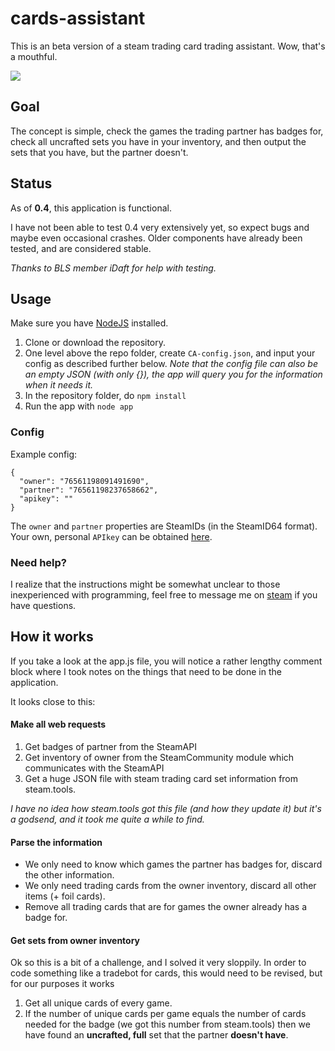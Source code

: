 # cards-assistant

This is an beta version of a steam trading card trading assistant. Wow, that's a mouthful.

![](http://i.imgur.com/aDIlZ3b.png)

## Goal

The concept is simple, check the games the trading partner has badges for, check all uncrafted sets you have in your inventory,
and then output the sets that you have, but the partner doesn't.

## Status

As of __0.4__, this application is functional.

I have not been able to test 0.4 very extensively yet, so expect bugs and maybe even occasional crashes.
Older components have already been tested, and are considered stable.

*Thanks to BLS member iDaft for help with testing.*

## Usage

Make sure you have [NodeJS](https://nodejs.org/en/) installed.

1. Clone or download the repository.
2. One level above the repo folder, create `CA-config.json`, and input your config as described further below.
*Note that the config file can also be an empty JSON (with only {}), the app will query you for the information when it needs it.*
3. In the repository folder, do `npm install`
4. Run the app with `node app`

### Config

Example config:
```
{
  "owner": "76561198091491690",
  "partner": "76561198237658662",
  "apikey": ""
}
```
The `owner` and `partner` properties are SteamIDs (in the SteamID64 format).
Your own, personal `APIkey` can be obtained [here](https://steamcommunity.com/dev/apikey).

### Need help?

I realize that the instructions might be somewhat unclear to those inexperienced with programming, 
feel free to message me on [steam](http://steamcommunity.com/profiles/76561198091491690) if you have questions. 

## How it works

If you take a look at the app.js file, you will notice a rather lengthy comment block where I took notes on the 
things that need to be done in the application.

It looks close to this:

#### Make all web requests

1. Get badges of partner from the SteamAPI
2. Get inventory of owner from the SteamCommunity module which communicates with the SteamAPI
3. Get a huge JSON file with steam trading card set information from steam.tools.

*I have no idea how steam.tools got this file (and how they update it) but it's a godsend, and it took me quite a while to find.*
   
#### Parse the information

- We only need to know which games the partner has badges for, discard the other information.
- We only need trading cards from the owner inventory, discard all other items (+ foil cards).
- Remove all trading cards that are for games the owner already has a badge for.

#### Get sets from owner inventory

Ok so this is a bit of a challenge, and I solved it very sloppily.
In order to code something like a tradebot for cards, this would need to be revised, but for our 
purposes it works

1. Get all unique cards of every game.
2. If the number of unique cards per game equals the number of cards needed for the badge (we got this number from steam.tools) 
then we have found an __uncrafted, full__ set that the partner __doesn't have__. 
